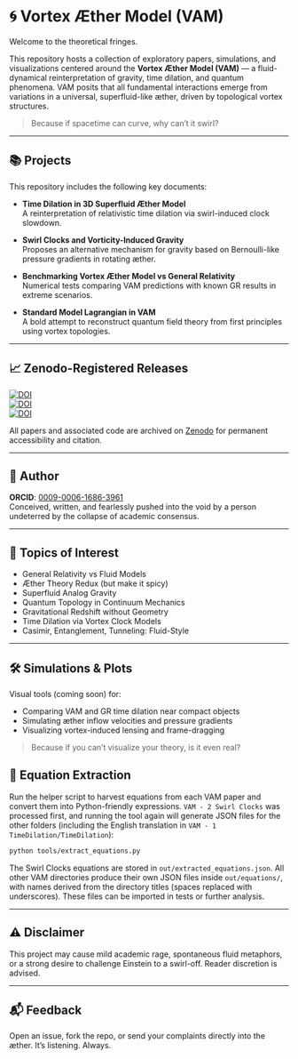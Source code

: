 # 🌀 Vortex Æther Model (VAM)

Welcome to the theoretical fringes.

This repository hosts a collection of exploratory papers, simulations, and visualizations centered around the **Vortex Æther Model (VAM)** — a fluid-dynamical reinterpretation of gravity, time dilation, and quantum phenomena. VAM posits that all fundamental interactions emerge from variations in a universal, superfluid-like æther, driven by topological vortex structures.

> Because if spacetime can curve, why can’t it swirl?

---

## 📚 Projects

This repository includes the following key documents:

- **Time Dilation in 3D Superfluid Æther Model**  
  A reinterpretation of relativistic time dilation via swirl-induced clock slowdown.

- **Swirl Clocks and Vorticity-Induced Gravity**  
  Proposes an alternative mechanism for gravity based on Bernoulli-like pressure gradients in rotating æther.

- **Benchmarking Vortex Æther Model vs General Relativity**  
  Numerical tests comparing VAM predictions with known GR results in extreme scenarios.

- **Standard Model Lagrangian in VAM**  
  A bold attempt to reconstruct quantum field theory from first principles using vortex topologies.

---

## 📈 Zenodo-Registered Releases

[![DOI](https://zenodo.org/badge/DOI/10.5281/zenodo.15566101.svg)](https://doi.org/10.5281/zenodo.15566101)  
[![DOI](https://zenodo.org/badge/DOI/10.5281/zenodo.15566319.svg)](https://doi.org/10.5281/zenodo.15566319)  
[![DOI](https://zenodo.org/badge/DOI/10.5281/zenodo.15566336.svg)](https://doi.org/10.5281/zenodo.15566336)

All papers and associated code are archived on [Zenodo](https://zenodo.org/) for permanent accessibility and citation.

---

## 🔬 Author

**ORCID**: [0009-0006-1686-3961](https://orcid.org/0009-0006-1686-3961)  
Conceived, written, and fearlessly pushed into the void by a person undeterred by the collapse of academic consensus.

---

## 🧠 Topics of Interest

- General Relativity vs Fluid Models
- Æther Theory Redux (but make it spicy)
- Superfluid Analog Gravity
- Quantum Topology in Continuum Mechanics
- Gravitational Redshift without Geometry
- Time Dilation via Vortex Clock Models
- Casimir, Entanglement, Tunneling: Fluid-Style

---

## 🛠️ Simulations & Plots

Visual tools (coming soon) for:
- Comparing VAM and GR time dilation near compact objects
- Simulating æther inflow velocities and pressure gradients
- Visualizing vortex-induced lensing and frame-dragging

> Because if you can’t visualize your theory, is it even real?

## 📝 Equation Extraction

Run the helper script to harvest equations from each VAM paper and convert them
into Python-friendly expressions.  `VAM - 2 Swirl Clocks` was processed first,
and running the tool again will generate JSON files for the other folders
(including the English translation in `VAM - 1 TimeDilation/TimeDilation`):

```bash
python tools/extract_equations.py
```

The Swirl Clocks equations are stored in `out/extracted_equations.json`.  All
other VAM directories produce their own JSON files inside `out/equations/`, with
names derived from the directory titles (spaces replaced with underscores).
These files can be imported in tests or further analysis.

---

## ⚠️ Disclaimer

This project may cause mild academic rage, spontaneous fluid metaphors, or a strong desire to challenge Einstein to a swirl-off. Reader discretion is advised.

---

## 📬 Feedback

Open an issue, fork the repo, or send your complaints directly into the æther. It’s listening. Always.